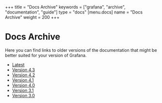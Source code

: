 +++
title = "Docs Archive"
keywords = ["grafana", "archive", "documentation", "guide"]
type = "docs"
[menu.docs]
name = "Docs Archive"
weight = 200
+++

# Docs Archive

Here you can find links to older versions of the documentation that might be better suited for your version
of Grafana.

- [Latest](http://docs.grafana.org)
- [Version 4.3](http://docs.grafana.org/v4.3)
- [Version 4.2](http://docs.grafana.org/v4.2)
- [Version 4.1](http://docs.grafana.org/v4.1)
- [Version 4.0](http://docs.grafana.org/v4.0)
- [Version 3.1](http://docs.grafana.org/v3.1)
- [Version 3.0](http://docs.grafana.org/v3.0)
